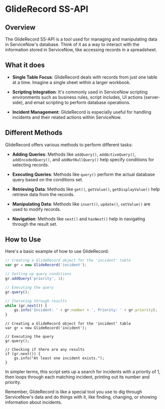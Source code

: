 # GlideRecord SS-API

## Overview

The GlideRecord SS-API is a tool used for managing and manipulating data in ServiceNow's database. Think of it as a way to interact with the information stored in ServiceNow, like accessing records in a spreadsheet.

## What it does

- **Single Table Focus**: GlideRecord deals with records from just one table at a time. Imagine a single sheet within a larger workbook.

- **Scripting Integration**: It's commonly used in ServiceNow scripting environments such as business rules, script includes, UI actions (server-side), and email scripting to perform database operations.

- **Incident Management**: GlideRecord is especially useful for handling incidents and their related actions within ServiceNow.

## Different Methods

GlideRecord offers various methods to perform different tasks:

- **Adding Queries**: Methods like `addQuery()`, `addActiveQuery()`, `addEncodedQuery()`, and `addNotNullQuery()` help specify conditions for selecting records.

- **Executing Queries**: Methods like `query()` perform the actual database query based on the conditions set.

- **Retrieving Data**: Methods like `get()`, `getValue()`, `getDisplayValue()` help retrieve data from the records.

- **Manipulating Data**: Methods like `insert()`, `update()`, `setValue()` are used to modify records.

- **Navigation**: Methods like `next()` and `hasNext()` help in navigating through the result set.

## How to Use

Here's a basic example of how to use GlideRecord:

```javascript
// Creating a GlideRecord object for the 'incident' table
var gr = new GlideRecord('incident');

// Setting up query conditions
gr.addQuery('priority', 1);

// Executing the query
gr.query();

// Iterating through results
while (gr.next()) {
    gs.info('Incident: ' + gr.number + ', Priority: ' + gr.priority);
}
```
```
// Creating a GlideRecord object for the 'incident' table
var gr = new GlideRecord('incident');

// Executing the query
gr.query();

// Checking if there are any results
if (gr.next()) {
    gs.info("At least one incident exists.");
}
```

In simpler terms, this script sets up a search for incidents with a priority of 1, then loops through each matching incident, printing out its number and priority.

Remember, GlideRecord is like a special tool you use to dig through ServiceNow's data and do things with it, like finding, changing, or showing information about incidents.